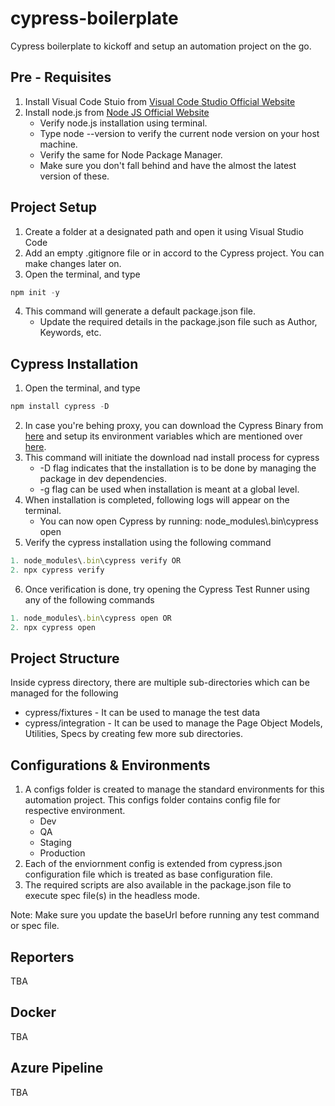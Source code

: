 # cypress-boilerplate
Cypress boilerplate to kickoff and setup an automation project on the go.

## Pre - Requisites
1. Install Visual Code Stuio from [Visual Code Studio Official Website](https://code.visualstudio.com/)
2. Install node.js from [Node JS Official Website](https://nodejs.org/en/)
    * Verify node.js installation using terminal. 
    * Type node --version to verify the current node version on your host machine.
    * Verify the same for Node Package Manager.
    * Make sure you don't fall behind and have the almost the latest version of these.

## Project Setup
1. Create a folder at a designated path and open it using Visual Studio Code
2. Add an empty .gitignore file or in accord to the Cypress project. You can make changes later on.
3. Open the terminal, and type
```JavaScript
npm init -y
```
4. This command will generate a default package.json file.
    * Update the required details in the package.json file such as Author, Keywords, etc.

## Cypress Installation
1. Open the terminal, and type
```JavaScript
npm install cypress -D
```
2. In case you're behing proxy, you can download the Cypress Binary from [here](https://docs.cypress.io/guides/getting-started/installing-cypress#Download-URLs) and setup its environment variables which are mentioned over [here](https://docs.cypress.io/guides/getting-started/installing-cypress#Install-binary).
3. This command will initiate the download nad install process for cypress
    * -D flag indicates that the installation is to be done by managing the package in dev dependencies.
    * -g flag can be used when installation is meant at a global level.
4. When installation is completed, following logs will appear on the terminal.
    * You can now open Cypress by running: node_modules\\.bin\cypress open
5. Verify the cypress installation using the following command
```JavaScript
1. node_modules\.bin\cypress verify OR
2. npx cypress verify
```
6. Once verification is done, try opening the Cypress Test Runner using any of the following commands
```JavaScript
1. node_modules\.bin\cypress open OR
2. npx cypress open
```

## Project Structure
Inside cypress directory, there are multiple sub-directories which can be managed for the following
* cypress/fixtures - It can be used to manage the test data
* cypress/integration - It can be used to manage the Page Object Models, Utilities, Specs by creating few more sub directories.    

## Configurations & Environments
1. A configs folder is created to manage the standard environments for this automation project. This configs folder contains config file for respective environment. 
    * Dev
    * QA
    * Staging
    * Production
2. Each of the enviornment config is extended from cypress.json configuration file which is treated as base configuration file.
3. The required scripts are also available in the package.json file to execute spec file(s) in the headless mode.

Note: Make sure you update the baseUrl before running any test command or spec file.

## Reporters
TBA

## Docker
TBA

## Azure Pipeline
TBA